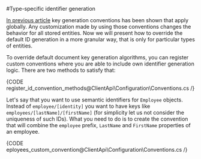﻿#Type-specific identifier generation

[In previous article](./global) key generation conventions has been shown that apply globally. Any customization made by using those conventions changes the behavior for all stored entities.
Now we will present how to override the default ID generation in a more granular way, that is only for particular types of entities.

To override default document key generation algorithms, you can register custom conventions where you are able to include own identifier generation logic.
There are two methods to satisfy that:

{CODE register_id_convention_methods@ClientApi\Configuration\Conventions.cs /}

Let's say that you want to use semantic identifiers for `Employee` objects. Instead of `employee/[identity]` you want to have keys like `employees/[lastName]/[firstName]`
(for simplicity let us not consider the uniqueness of such IDs). What you need to do is to create the convention that will combine the `employee` prefix, `LastName` and `FirstName` 
properties of an employee.

{CODE eployees_custom_convention@ClientApi\Configuration\Conventions.cs /}